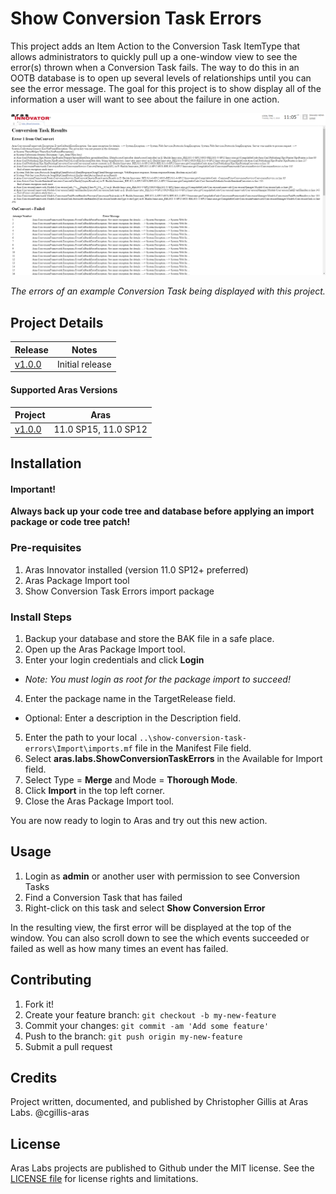 # Show Conversion Task Errors

This project adds an Item Action to the Conversion Task ItemType that allows administrators to quickly pull up a one-window view to see the error(s) thrown when a Conversion Task fails. The way to do this in an OOTB database is to open up several levels of relationships until you can see the error message. The goal for this project is to show display all of the information a user will want to see about the failure in one action.

![name of image](./Screenshots/view_example.png)

*The errors of an example Conversion Task being displayed with this project.*


## Project Details

Release | Notes
--------|--------
[v1.0.0](https://github.com/ArasLabs/show-conversion-task-errors/releases/tag/v1.0.0) | Initial release

#### Supported Aras Versions

Project | Aras
--------|------
[v1.0.0](https://github.com/ArasLabs/show-conversion-task-errors/releases/tag/v1.0.0) | 11.0 SP15, 11.0 SP12

## Installation

#### Important!
**Always back up your code tree and database before applying an import package or code tree patch!**

### Pre-requisites

1. Aras Innovator installed (version 11.0 SP12+ preferred)
2. Aras Package Import tool
3. Show Conversion Task Errors import package

### Install Steps

1. Backup your database and store the BAK file in a safe place.
2. Open up the Aras Package Import tool.
3. Enter your login credentials and click **Login**
  * _Note: You must login as root for the package import to succeed!_
4. Enter the package name in the TargetRelease field.
  * Optional: Enter a description in the Description field.
5. Enter the path to your local `..\show-conversion-task-errors\Import\imports.mf` file in the Manifest File field.
6. Select **aras.labs.ShowConversionTaskErrors** in the Available for Import field.
7. Select Type = **Merge** and Mode = **Thorough Mode**.
8. Click **Import** in the top left corner.
9. Close the Aras Package Import tool.

You are now ready to login to Aras and try out this new action.

## Usage

1. Login as **admin** or another user with permission to see Conversion Tasks
2. Find a Conversion Task that has failed
3. Right-click on this task and select **Show Conversion Error**

In the resulting view, the first error will be displayed at the top of the window. You can also scroll down to see the which events succeeded or failed as well as how many times an event has failed.

## Contributing

1. Fork it!
2. Create your feature branch: `git checkout -b my-new-feature`
3. Commit your changes: `git commit -am 'Add some feature'`
4. Push to the branch: `git push origin my-new-feature`
5. Submit a pull request


## Credits

Project written, documented, and published by Christopher Gillis at Aras Labs. @cgillis-aras

## License

Aras Labs projects are published to Github under the MIT license. See the [LICENSE file](./LICENSE.md) for license rights and limitations.